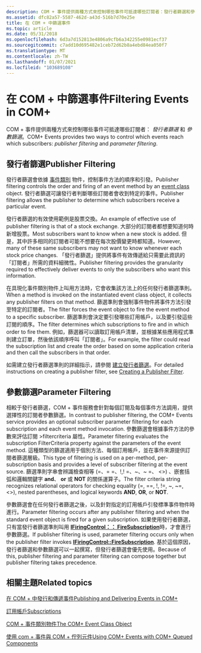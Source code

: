 ```yaml
---
description: COM + 事件提供兩種方式來控制哪些事件可抵達哪些訂閱者：發行者篩選和參數篩選。
ms.assetid: dfc82a57-5587-462d-a43d-516b7d70e25e
title: 在 COM + 中篩選事件
ms.topic: article
ms.date: 05/31/2018
ms.openlocfilehash: 6d3a7d152813e4806a9cfb6a342255e0981ecf37
ms.sourcegitcommit: c7add10d695482e1ceb72d62b8a4ebd84ea050f7
ms.translationtype: MT
ms.contentlocale: zh-TW
ms.lasthandoff: 01/07/2021
ms.locfileid: "103689108"
---
```

# <a name="filtering-events-in-com"></a><span data-ttu-id="244ef-103">在 COM + 中篩選事件</span><span class="sxs-lookup"><span data-stu-id="244ef-103">Filtering Events in COM+</span></span>

<span data-ttu-id="244ef-104">COM + 事件提供兩種方式來控制哪些事件可抵達哪些訂閱者： *發行者篩選* 和 *參數篩選*。</span><span class="sxs-lookup"><span data-stu-id="244ef-104">COM+ Events provides two ways to control which events reach which subscribers: *publisher filtering* and *parameter filtering*.</span></span>

## <a name="publisher-filtering"></a><span data-ttu-id="244ef-105">發行者篩選</span><span class="sxs-lookup"><span data-stu-id="244ef-105">Publisher Filtering</span></span>

<span data-ttu-id="244ef-106">發行者篩選會依據 [事件類別](the-com--event-class-object.md) 物件，控制事件方法的順序和引發。</span><span class="sxs-lookup"><span data-stu-id="244ef-106">Publisher filtering controls the order and firing of an event method by an [event class](the-com--event-class-object.md) object.</span></span> <span data-ttu-id="244ef-107">發行者篩選可讓發行者判斷哪些訂閱者會收到特定的事件。</span><span class="sxs-lookup"><span data-stu-id="244ef-107">Publisher filtering allows the publisher to determine which subscribers receive a particular event.</span></span>

<span data-ttu-id="244ef-108">發行者篩選的有效使用範例是股票交換。</span><span class="sxs-lookup"><span data-stu-id="244ef-108">An example of effective use of publisher filtering is that of a stock exchange.</span></span> <span data-ttu-id="244ef-109">大部分的訂閱者都想要知道何時新增股票。</span><span class="sxs-lookup"><span data-stu-id="244ef-109">Most subscribers want to know when a new stock is added.</span></span> <span data-ttu-id="244ef-110">但是，其中許多相同的訂閱者可能不想要在每次股價變更時都知道。</span><span class="sxs-lookup"><span data-stu-id="244ef-110">However, many of these same subscribers may not want to know whenever each stock price changes.</span></span> <span data-ttu-id="244ef-111">「發行者篩選」提供將事件有效傳遞給只需要此資訊的「訂閱者」所需的資料細微性。</span><span class="sxs-lookup"><span data-stu-id="244ef-111">Publisher filtering provides the granularity required to effectively deliver events to only the subscribers who want this information.</span></span>

<span data-ttu-id="244ef-112">在具現化事件類別物件上叫用方法時，它會收集該方法上的任何發行者篩選準則。</span><span class="sxs-lookup"><span data-stu-id="244ef-112">When a method is invoked on the instantiated event class object, it collects any publisher filters on that method.</span></span> <span data-ttu-id="244ef-113">篩選準則會強制事件物件將事件方法引發至特定的訂閱者。</span><span class="sxs-lookup"><span data-stu-id="244ef-113">The filter forces the event object to fire the event method to a specific subscriber.</span></span> <span data-ttu-id="244ef-114">篩選準則會決定要引發哪些訂用帳戶，以及要引發這些訂閱的順序。</span><span class="sxs-lookup"><span data-stu-id="244ef-114">The filter determines which subscriptions to fire and in which order to fire them.</span></span> <span data-ttu-id="244ef-115">例如，篩選器可以讀取訂用帳戶清單，並根據某些應用程式準則建立訂單，然後依該順序呼叫「訂閱者」。</span><span class="sxs-lookup"><span data-stu-id="244ef-115">For example, the filter could read the subscription list and create the order based on some application criteria and then call the subscribers in that order.</span></span>

<span data-ttu-id="244ef-116">如需建立發行者篩選準則的詳細指示，請參閱 [建立發行者篩選](creating-a-publisher-filter.md)。</span><span class="sxs-lookup"><span data-stu-id="244ef-116">For detailed instructions on creating a publisher filter, see [Creating a Publisher Filter](creating-a-publisher-filter.md).</span></span>

## <a name="parameter-filtering"></a><span data-ttu-id="244ef-117">參數篩選</span><span class="sxs-lookup"><span data-stu-id="244ef-117">Parameter Filtering</span></span>

<span data-ttu-id="244ef-118">相較于發行者篩選，COM + 事件服務會針對每個訂閱及每個事件方法調用，提供選擇性的訂閱者參數篩選。</span><span class="sxs-lookup"><span data-stu-id="244ef-118">In contrast to publisher filtering, the COM+ Events service provides an optional subscriber parameter filtering for each subscription and each event method invocation.</span></span> <span data-ttu-id="244ef-119">參數篩選會根據事件方法的參數來評估訂閱 >filtercriteria 屬性。</span><span class="sxs-lookup"><span data-stu-id="244ef-119">Parameter filtering evaluates the subscription FilterCriteria property against the parameters of the event method.</span></span> <span data-ttu-id="244ef-120">這種類型的篩選適用于個別方法、每個訂用帳戶，並在事件來源提供訂閱者篩選層級。</span><span class="sxs-lookup"><span data-stu-id="244ef-120">This type of filtering is used on a per-method, per-subscription basis and provides a level of subscriber filtering at the event source.</span></span> <span data-ttu-id="244ef-121">篩選準則字串會辨識檢查相等 (=、= =、!,! =、~、~ =、 <>) 、嵌套括弧和邏輯關鍵字 **and**、 **or** 或 **NOT** 的關係運算子。</span><span class="sxs-lookup"><span data-stu-id="244ef-121">The filter criteria string recognizes relational operators for checking equality (=, ==, !, !=, ~, ~=, <>), nested parentheses, and logical keywords **AND**, **OR**, or **NOT**.</span></span>

<span data-ttu-id="244ef-122">參數篩選會在任何發行者篩選之後，以及針對指定的訂用帳戶引發標準事件物件時進行。</span><span class="sxs-lookup"><span data-stu-id="244ef-122">Parameter filtering occurs after any publisher filtering and when the standard event object is fired for a given subscription.</span></span> <span data-ttu-id="244ef-123">如果使用發行者篩選，只有當發行者篩選準則叫用 [**IFiringControl：： FireSubscription**](/windows/desktop/api/EventSys/nf-eventsys-ifiringcontrol-firesubscription)時，才會進行參數篩選。</span><span class="sxs-lookup"><span data-stu-id="244ef-123">If publisher filtering is used, parameter filtering occurs only when the publisher filter invokes [**IFiringControl::FireSubscription**](/windows/desktop/api/EventSys/nf-eventsys-ifiringcontrol-firesubscription).</span></span> <span data-ttu-id="244ef-124">基於這個原因，發行者篩選和參數篩選可以一起撰寫，但發行者篩選會優先使用。</span><span class="sxs-lookup"><span data-stu-id="244ef-124">Because of this, publisher filtering and parameter filtering can compose together but publisher filtering takes precedence.</span></span>

## <a name="related-topics"></a><span data-ttu-id="244ef-125">相關主題</span><span class="sxs-lookup"><span data-stu-id="244ef-125">Related topics</span></span>

<dl> <dt>

[<span data-ttu-id="244ef-126">在 COM + 中發行和傳遞事件</span><span class="sxs-lookup"><span data-stu-id="244ef-126">Publishing and Delivering Events in COM+</span></span>](publishing-and-delivering-events-in-com-.md)
</dt> <dt>

[<span data-ttu-id="244ef-127">訂用帳戶</span><span class="sxs-lookup"><span data-stu-id="244ef-127">Subscriptions</span></span>](subscriptions.md)
</dt> <dt>

[<span data-ttu-id="244ef-128">COM + 事件類別物件</span><span class="sxs-lookup"><span data-stu-id="244ef-128">The COM+ Event Class Object</span></span>](the-com--event-class-object.md)
</dt> <dt>

[<span data-ttu-id="244ef-129">使用 com + 事件與 COM + 佇列元件</span><span class="sxs-lookup"><span data-stu-id="244ef-129">Using COM+ Events with COM+ Queued Components</span></span>](using-com--events-with-com--queued-components.md)
</dt> </dl>

 

 



